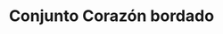 ---
title: Conjunto Corazón bordado
date: 
draft: false

# descripcion
description : Conjunto de plata 925 y microcubics súper delicados. Incluye cadena, dije y aros. Largo de la cadena a elección en 40, 45 o 50cm

materials: Plata 1058

color: 

dimensions: 

code: 06-27-1732

type: "Conjuntos"

categories: []

price: $13.220,00

price_eftvo: $11.240,00

# Images
# first image will be shown in the product page
images:
  # - image: "images/path_to_image"
  # La ubicacion de las imagenes es imagenes/Conjuntos/Conjuntos.Cadena, aros y dije/06-27-1732-conjunto-corazon-bordado
  - image: "./images/conjuntos/cadena,_aros_y_dije/06-27-1732-conjunto-corazon-bordado.jpg"
---